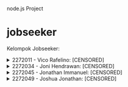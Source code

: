 
node.js Project


# jobseeker
Kelompok Jobseeker:
<details>
  <summary>2272011 - Vico Rafelino: [CENSORED]</summary>
  2272011 - Vico Rafelino
</details>

<details>
  <summary>2272034 - Joni Hendrawan: [CENSORED]</summary>
  2272034 - Joni Hendrawan
</details>

<details>
  <summary>2272045 - Jonathan Immanuel: [CENSORED]</summary>
  2272045 - Jonathan Immanuel
</details>

<details>
  <summary>2272049 - Joshua Jonathan: [CENSORED]</summary>
  2272049 - Joshua Jonathan
</details>
